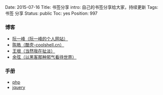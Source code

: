 Date: 2015-07-16
Title: 书签分享
intro: 自己的书签分享给大家，持续更新
Tags: 书签 分享
Status: public
Toc: yes
Position: 997

### 博客
- [阮一峰（阮一峰的个人网站）](http://www.ruanyifeng.com/)
- [陈皓（酷壳-coolshell.cn）](http://coolshell.cn/)
- [王垠（当然我在扯淡）](http://www.yinwang.org/)
- [余弦（以黑客那种邪气看待世界）](http://evilcos.me/)

### 手册
- [php](http://php.net/)
- [jquery](http://www.php100.com/manual/jquery/)